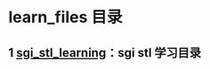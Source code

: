 # learn_files 目录

## 1 [sgi_stl_learning](https://github.com/YaJunCui/learn_files/tree/master/sgi_stl_learning)：sgi stl 学习目录
